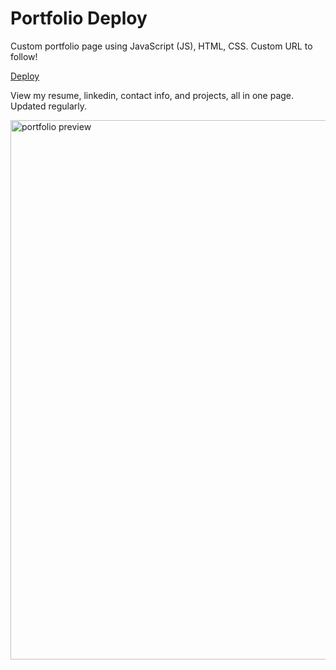 # Portfolio Deploy

Custom portfolio page using JavaScript (JS), HTML, CSS. Custom URL to follow!

[Deploy](Jadsia.github.io)

View my resume, linkedin, contact info, and projects, all in one page. Updated regularly.

<img width="863" alt="portfolio preview" src="https://user-images.githubusercontent.com/48420271/66721833-8fe00000-edbb-11e9-8ad0-e55c77e133b6.PNG">

